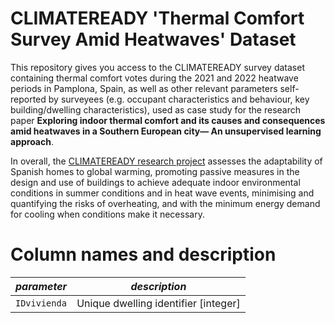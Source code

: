 # CLIMATEREADY 'Thermal Comfort Survey Amid Heatwaves' Dataset

This repository gives you access to the CLIMATEREADY survey dataset containing thermal comfort votes during the 2021 and 2022 heatwave periods in Pamplona, Spain, as well as other relevant parameters self-reported by surveyees (e.g. occupant characteristics and behaviour, key building/dwelling characteristics), used as case study for the research paper **Exploring indoor thermal comfort and its causes and consequences amid heatwaves in a Southern European city— An unsupervised learning approach**. 

In overall, the [CLIMATEREADY research project](https://experience.arcgis.com/experience/a85fb262378b49dc87381261a2e53c91) assesses the adaptability of Spanish homes to global warming, promoting passive measures in the design and use of buildings to achieve adequate indoor environmental conditions in summer conditions and in heat wave events, minimising and quantifying the risks of overheating, and with the minimum energy demand for cooling when conditions make it necessary.

# Column names and description

| *parameter* | *description* |
| --------------- | --------------- |
| `IDvivienda` | Unique dwelling identifier [integer]  |


